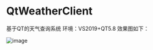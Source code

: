 # QtWeatherClient
基于QT的天气查询系统
环境：VS2019+QT5.8
效果图如下：

![image](https://github.com/wurongstu/QtWeatherClient/tree/master/picture/效果图.png) 

